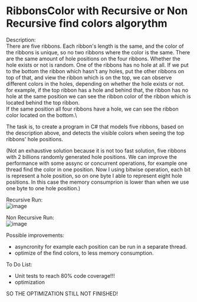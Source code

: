 # RibbonsColor with Recursive or Non Recursive find colors algorythm

Description: \
There are five ribbons. Each ribbon's length is the same, and the color of the ribbons is unique, so no two ribbons where the color is the same. There are the same amount of hole positions on the four ribbons. Whether the hole exists or not is random. One of the ribbons has no hole at all. 
If we put to the bottom the ribbon which hasn't any holes, put the other ribbons on top of that, and view the ribbon which is on the top, we can observe different colors in the holes, depending on whether the hole exists or not.\
for example, if the top ribbon has a hole and behind that, the ribbon has no hole at the same position we can see the ribbon color of the ribbon which is located behind the top ribbon.\
If the same position all four ribbons have a hole, we can see the ribbon color located on the bottom.\

The task is, to create a program in C# that models five ribbons, based on the description above, and detects the visible colors when seeing the top ribbons' hole positions.

(Not an exhaustive solution because it is not too fast solution, five ribbons with 2 billions randomly generated hole positions. We can improve the performance with some assync or concurrent operations, for example one thread find the color in one position. Now I using bitwise operation, each bit is represent a hole position, so on one byte I able to represent eight hole positions. In this case the memory consumprion is lower than when we use one byte to one hole position.)


Recursive Run:\
![image](https://user-images.githubusercontent.com/26471568/210023022-d3f6fbbf-6a8f-4822-9824-2749e0179225.png)

Non Recursive Run:\
![image](https://user-images.githubusercontent.com/26471568/210022989-77ddb992-452a-426d-8507-ee6ca9826dc4.png)


Possible improvements:
- asyncronity for example each position can be run in a separate thread.
- optimize of the find colors, to less memory consumption.

To Do List:
- Unit tests to reach 80% code coverage!!!
- optimization

SO THE OPTIMIZATION STILL NOT FINISHED!
